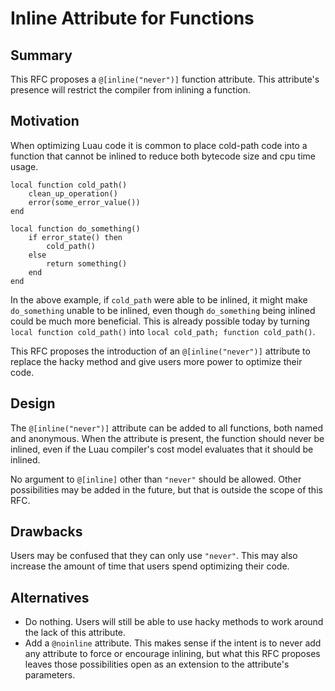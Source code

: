 # Inline Attribute for Functions

## Summary

This RFC proposes a `@[inline("never")]` function attribute. This attribute's presence will restrict the compiler from inlining a function.

## Motivation

When optimizing Luau code it is common to place cold-path code into a function that cannot be inlined to reduce both bytecode size and cpu time usage.

```luau
local function cold_path()
	clean_up_operation()
	error(some_error_value())
end

local function do_something()
	if error_state() then
		cold_path()
	else
		return something()
	end
end
```

In the above example, if `cold_path` were able to be inlined, it might make `do_something` unable to be inlined, even though `do_something` being inlined could be much more beneficial. This is already possible today by turning `local function cold_path()` into `local cold_path; function cold_path()`.

This RFC proposes the introduction of an `@[inline("never")]` attribute to replace the hacky method and give users more power to optimize their code.

## Design

The `@[inline("never")]` attribute can be added to all functions, both named and anonymous.	When the attribute is present, the function should never be inlined, even if the Luau compiler's cost model evaluates that it should be inlined.

No argument to `@[inline]` other than `"never"` should be allowed. Other possibilities may be added in the future, but that is outside the scope of this RFC.

## Drawbacks

Users may be confused that they can only use `"never"`. This may also increase the amount of time that users spend optimizing their code.

## Alternatives

* Do nothing. Users will still be able to use hacky methods to work around the lack of this attribute.
* Add a `@noinline` attribute. This makes sense if the intent is to never add any attribute to force or encourage inlining, but what this RFC proposes leaves those possibilities open as an extension to the attribute's parameters.
